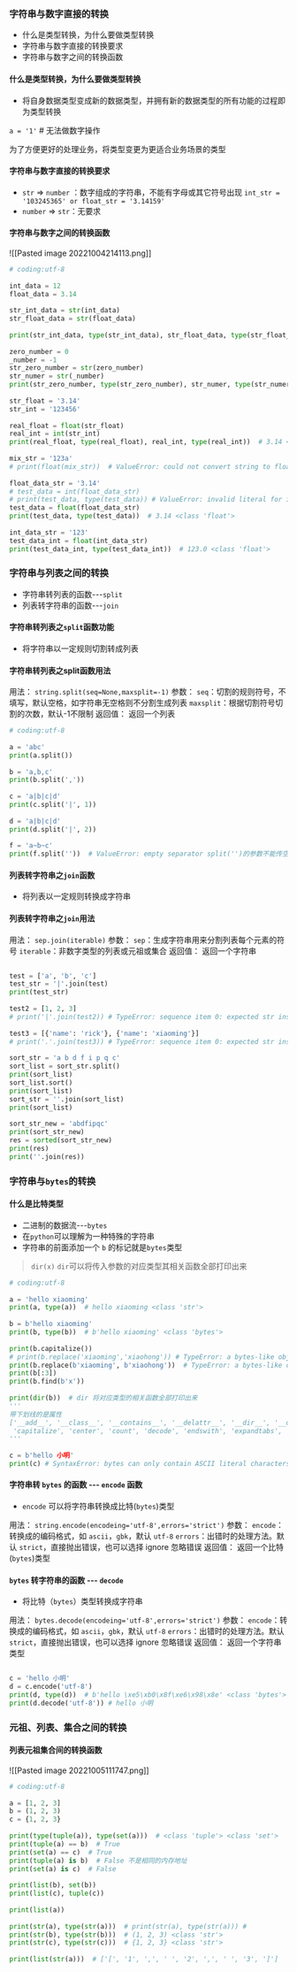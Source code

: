 ### 字符串与数字直接的转换

- 什么是类型转换，为什么要做类型转换
- 字符串与数字直接的转换要求
- 字符串与数字之间的转换函数

#### 什么是类型转换，为什么要做类型转换

- 将自身数据类型变成新的数据类型，并拥有新的数据类型的所有功能的过程即为类型转换

`a = '1'`  # 无法做数字操作

为了方便更好的处理业务，将类型变更为更适合业务场景的类型

#### 字符串与数字直接的转换要求

- `str` => `number` ：数字组成的字符串，不能有字母或其它符号出现  `int_str = '103245365' or float_str = '3.14159'`
- `number` => `str`：无要求

#### 字符串与数字之间的转换函数

![[Pasted image 20221004214113.png]]


```python
# coding:utf-8  
  
int_data = 12  
float_data = 3.14  
  
str_int_data = str(int_data)  
str_float_data = str(float_data)  
  
print(str_int_data, type(str_int_data), str_float_data, type(str_float_data))  # 12 <class 'str'> 3.14 <class 'str'>  
  
zero_number = 0  
_number = -1  
str_zero_number = str(zero_number)  
str_numer = str(_number)  
print(str_zero_number, type(str_zero_number), str_numer, type(str_numer))  # 0 <class 'str'> -1 <class 'str'>  
  
str_float = '3.14'  
str_int = '123456'  
  
real_float = float(str_float)  
real_int = int(str_int)  
print(real_float, type(real_float), real_int, type(real_int))  # 3.14 <class 'float'> 123456 <class 'int'>  
  
mix_str = '123a'  
# print(float(mix_str))  # ValueError: could not convert string to float: '123a'  
  
float_data_str = '3.14'  
# test_data = int(float_data_str)  
# print(test_data, type(test_data)) # ValueError: invalid literal for int() with base 10: '3.14'  
test_data = float(float_data_str)  
print(test_data, type(test_data))  # 3.14 <class 'float'>  
  
int_data_str = '123'  
test_data_int = float(int_data_str)  
print(test_data_int, type(test_data_int))  # 123.0 <class 'float'>
```



### 字符串与列表之间的转换

- 字符串转列表的函数---`split`
- 列表转字符串的函数---`join`


#### 字符串转列表之`split`函数功能

- 将字符串以一定规则切割转成列表


#### 字符串转列表之split函数用法

用法：
			`string.split(seq=None,maxsplit=-1)`
参数：
			`seq`：切割的规则符号，不填写，默认空格，如字符串无空格则不分割生成列表
			`maxsplit`：根据切割符号切割的次数，默认-1不限制
返回值：
			返回一个列表


```python
# coding:utf-8  
  
a = 'abc'  
print(a.split())  
  
b = 'a,b,c'  
print(b.split(','))  
  
c = 'a|b|c|d'  
print(c.split('|', 1))  
  
d = 'a|b|c|d'  
print(d.split('|', 2))  
  
f = 'a~b~c'  
print(f.split(''))  # ValueError: empty separator split('')的参数不能传空字符串
```

#### 列表转字符串之`join`函数

- 将列表以一定规则转换成字符串


#### 列表转字符串之`join`用法

用法：
			`sep.join(iterable)`
参数：
			`sep`：生成字符串用来分割列表每个元素的符号
			`iterable`：非数字类型的列表或元祖或集合
返回值：
			返回一个字符串

```python
  
test = ['a', 'b', 'c']  
test_str = '|'.join(test)  
print(test_str)  
  
test2 = [1, 2, 3]  
# print('|'.join(test2)) # TypeError: sequence item 0: expected str instance, int found  
  
test3 = [{'name': 'rick'}, {'name': 'xiaoming'}]  
# print('.'.join(test3)) # TypeError: sequence item 0: expected str instance, dict found  
  
sort_str = 'a b d f i p q c'  
sort_list = sort_str.split()  
print(sort_list)  
sort_list.sort()  
print(sort_list)  
sort_str = ''.join(sort_list)  
print(sort_list)  
  
sort_str_new = 'abdfipqc'  
print(sort_str_new)  
res = sorted(sort_str_new)  
print(res)  
print(''.join(res))
```


### 字符串与`bytes`的转换

#### 什么是比特类型

- 二进制的数据流---`bytes`
- 在`python`可以理解为一种特殊的字符串
- 字符串的前面添加一个 `b` 的标记就是`bytes`类型

> `dir(x)`  `dir`可以将传入参数的对应类型其相关函数全部打印出来

```python
# coding:utf-8  
  
a = 'hello xiaoming'  
print(a, type(a))  # hello xiaoming <class 'str'>  
  
b = b'hello xiaoming'  
print(b, type(b))  # b'hello xiaoming' <class 'bytes'>  
  
print(b.capitalize())  
# print(b.replace('xiaoming','xiaohong')) # TypeError: a bytes-like object is required, not 'str'  
print(b.replace(b'xiaoming', b'xiaohong'))  # TypeError: a bytes-like object is required, not 'str'  
print(b[:3])  
print(b.find(b'x'))  
  
print(dir(b))  # dir 将对应类型的相关函数全部打印出来  
'''  
带下划线的是属性  
['__add__', '__class__', '__contains__', '__delattr__', '__dir__', '__doc__', '__eq__', '__format__', '__ge__', '__getattribute__', '__getitem__', '__getnewargs__', '__gt__', '__hash__', '__init__', '__init_subclass__', '__iter__', '__le__', '__len__', '__lt__', '__mod__', '__mul__', '__ne__', '__new__', '__reduce__', '__reduce_ex__', '__repr__', '__rmod__', '__rmul__', '__setattr__', '__sizeof__', '__str__', '__subclasshook__',   
 'capitalize', 'center', 'count', 'decode', 'endswith', 'expandtabs', 'find', 'fromhex', 'hex', 'index', 'isalnum', 'isalpha', 'isascii', 'isdigit', 'islower', 'isspace', 'istitle', 'isupper', 'join', 'ljust', 'lower', 'lstrip', 'maketrans', 'partition', 'removeprefix', 'removesuffix', 'replace', 'rfind', 'rindex', 'rjust', 'rpartition', 'rsplit', 'rstrip', 'split', 'splitlines', 'startswith', 'strip', 'swapcase', 'title', 'translate', 'upper', 'zfill']  
'''  
  
c = b'hello 小明'  
print(c) # SyntaxError: bytes can only contain ASCII literal characters
```

#### 字符串转 `bytes` 的函数 --- `encode` 函数

- `encode` 可以将字符串转换成比特(`bytes`)类型

用法：
			`string.encode(encodeing='utf-8',errors='strict')`
参数：
			`encode`：转换成的编码格式，如 `ascii`，`gbk`，默认 `utf-8`
			`errors`：出错时的处理方法。默认 `strict`，直接抛出错误，也可以选择 ignore 忽略错误
返回值：
			返回一个比特(`bytes`)类型

#### `bytes` 转字符串的函数 --- `decode`

- 将比特（`bytes`）类型转换成字符串

用法：
			`bytes.decode(encodeing='utf-8',errors='strict')`
参数：
			`encode`：转换成的编码格式，如 `ascii`，`gbk`，默认 `utf-8`
			`errors`：出错时的处理方法。默认 `strict`，直接抛出错误，也可以选择 ignore 忽略错误
返回值：
			返回一个字符串类型

```python
  
c = 'hello 小明'  
d = c.encode('utf-8')  
print(d, type(d))  # b'hello \xe5\xb0\x8f\xe6\x98\x8e' <class 'bytes'>
print(d.decode('utf-8')) # hello 小明
```

### 元祖、列表、集合之间的转换

#### 列表元祖集合间的转换函数

![[Pasted image 20221005111747.png]]

```python
# coding:utf-8  
  
a = [1, 2, 3]  
b = (1, 2, 3)  
c = {1, 2, 3}  
  
print(type(tuple(a)), type(set(a)))  # <class 'tuple'> <class 'set'>  
print(tuple(a) == b)  # True  
print(set(a) == c)  # True  
print(tuple(a) is b)  # False 不是相同的内存地址  
print(set(a) is c)  # False  
  
print(list(b), set(b))  
print(list(c), tuple(c))  
  
print(list(a))  
  
print(str(a), type(str(a)))  # print(str(a), type(str(a))) #  
print(str(b), type(str(b)))  # (1, 2, 3) <class 'str'>  
print(str(c), type(str(c)))  # {1, 2, 3} <class 'str'>  
  
print(list(str(a)))  # ['[', '1', ',', ' ', '2', ',', ' ', '3', ']']
```


























